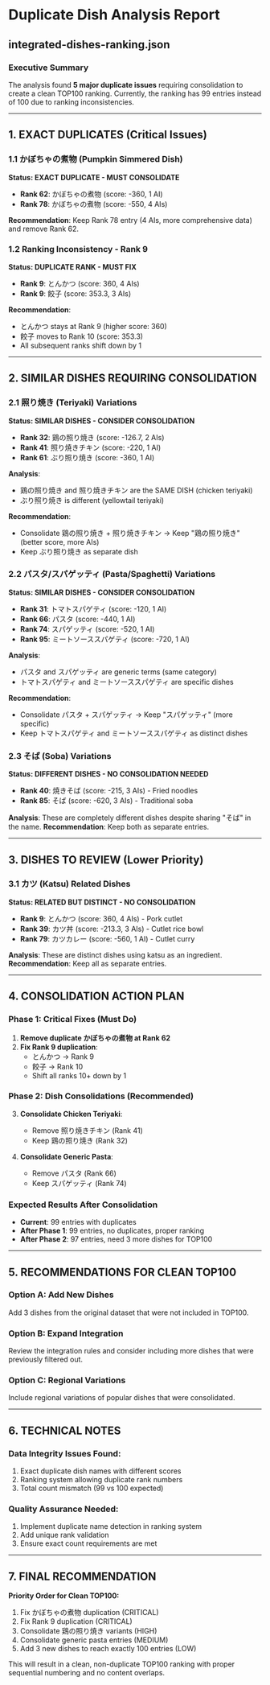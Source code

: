 # Duplicate Dish Analysis Report
## integrated-dishes-ranking.json

### Executive Summary
The analysis found **5 major duplicate issues** requiring consolidation to create a clean TOP100 ranking. Currently, the ranking has 99 entries instead of 100 due to ranking inconsistencies.

---

## 1. EXACT DUPLICATES (Critical Issues)

### 1.1 かぼちゃの煮物 (Pumpkin Simmered Dish)
**Status: EXACT DUPLICATE - MUST CONSOLIDATE**

- **Rank 62**: かぼちゃの煮物 (score: -360, 1 AI)
- **Rank 78**: かぼちゃの煮物 (score: -550, 4 AIs)

**Recommendation**: Keep Rank 78 entry (4 AIs, more comprehensive data) and remove Rank 62.

### 1.2 Ranking Inconsistency - Rank 9
**Status: DUPLICATE RANK - MUST FIX**

- **Rank 9**: とんかつ (score: 360, 4 AIs)
- **Rank 9**: 餃子 (score: 353.3, 3 AIs)

**Recommendation**: 
- とんかつ stays at Rank 9 (higher score: 360)
- 餃子 moves to Rank 10 (score: 353.3)
- All subsequent ranks shift down by 1

---

## 2. SIMILAR DISHES REQUIRING CONSOLIDATION

### 2.1 照り焼き (Teriyaki) Variations
**Status: SIMILAR DISHES - CONSIDER CONSOLIDATION**

- **Rank 32**: 鶏の照り焼き (score: -126.7, 2 AIs)
- **Rank 41**: 照り焼きチキン (score: -220, 1 AI)
- **Rank 61**: ぶり照り焼き (score: -360, 1 AI)

**Analysis**: 
- 鶏の照り焼き and 照り焼きチキン are the SAME DISH (chicken teriyaki)
- ぶり照り焼き is different (yellowtail teriyaki)

**Recommendation**: 
- Consolidate 鶏の照り焼き + 照り焼きチキン → Keep "鶏の照り焼き" (better score, more AIs)
- Keep ぶり照り焼き as separate dish

### 2.2 パスタ/スパゲッティ (Pasta/Spaghetti) Variations
**Status: SIMILAR DISHES - CONSIDER CONSOLIDATION**

- **Rank 31**: トマトスパゲティ (score: -120, 1 AI)
- **Rank 66**: パスタ (score: -440, 1 AI)  
- **Rank 74**: スパゲッティ (score: -520, 1 AI)
- **Rank 95**: ミートソーススパゲティ (score: -720, 1 AI)

**Analysis**:
- パスタ and スパゲッティ are generic terms (same category)
- トマトスパゲティ and ミートソーススパゲティ are specific dishes

**Recommendation**: 
- Consolidate パスタ + スパゲッティ → Keep "スパゲッティ" (more specific)
- Keep トマトスパゲティ and ミートソーススパゲティ as distinct dishes

### 2.3 そば (Soba) Variations
**Status: DIFFERENT DISHES - NO CONSOLIDATION NEEDED**

- **Rank 40**: 焼きそば (score: -215, 3 AIs) - Fried noodles
- **Rank 85**: そば (score: -620, 3 AIs) - Traditional soba

**Analysis**: These are completely different dishes despite sharing "そば" in the name.
**Recommendation**: Keep both as separate entries.

---

## 3. DISHES TO REVIEW (Lower Priority)

### 3.1 カツ (Katsu) Related Dishes
**Status: RELATED BUT DISTINCT - NO CONSOLIDATION**

- **Rank 9**: とんかつ (score: 360, 4 AIs) - Pork cutlet
- **Rank 39**: カツ丼 (score: -213.3, 3 AIs) - Cutlet rice bowl
- **Rank 79**: カツカレー (score: -560, 1 AI) - Cutlet curry

**Analysis**: These are distinct dishes using katsu as an ingredient.
**Recommendation**: Keep all as separate entries.

---

## 4. CONSOLIDATION ACTION PLAN

### Phase 1: Critical Fixes (Must Do)
1. **Remove duplicate かぼちゃの煮物 at Rank 62**
2. **Fix Rank 9 duplication**:
   - とんかつ → Rank 9
   - 餃子 → Rank 10
   - Shift all ranks 10+ down by 1

### Phase 2: Dish Consolidations (Recommended)
3. **Consolidate Chicken Teriyaki**:
   - Remove 照り焼きチキン (Rank 41)
   - Keep 鶏の照り焼き (Rank 32)
   
4. **Consolidate Generic Pasta**:
   - Remove パスタ (Rank 66)
   - Keep スパゲッティ (Rank 74)

### Expected Results After Consolidation
- **Current**: 99 entries with duplicates
- **After Phase 1**: 99 entries, no duplicates, proper ranking
- **After Phase 2**: 97 entries, need 3 more dishes for TOP100

---

## 5. RECOMMENDATIONS FOR CLEAN TOP100

### Option A: Add New Dishes
Add 3 dishes from the original dataset that were not included in TOP100.

### Option B: Expand Integration
Review the integration rules and consider including more dishes that were previously filtered out.

### Option C: Regional Variations
Include regional variations of popular dishes that were consolidated.

---

## 6. TECHNICAL NOTES

### Data Integrity Issues Found:
1. Exact duplicate dish names with different scores
2. Ranking system allowing duplicate rank numbers
3. Total count mismatch (99 vs 100 expected)

### Quality Assurance Needed:
1. Implement duplicate name detection in ranking system
2. Add unique rank validation
3. Ensure exact count requirements are met

---

## 7. FINAL RECOMMENDATION

**Priority Order for Clean TOP100:**
1. Fix かぼちゃの煮物 duplication (CRITICAL)
2. Fix Rank 9 duplication (CRITICAL)
3. Consolidate 鶏の照り焼き variants (HIGH)
4. Consolidate generic pasta entries (MEDIUM)
5. Add 3 new dishes to reach exactly 100 entries (LOW)

This will result in a clean, non-duplicate TOP100 ranking with proper sequential numbering and no content overlaps.